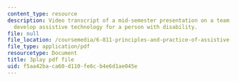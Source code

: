 ```yaml
---
content_type: resource
description: Video transcript of a mid-semester presentation on a team project to
  develop assistive technology for a person with disability.
file: null
file_location: /coursemedia/6-811-principles-and-practice-of-assistive-technology-fall-2014/f5aa42baca60d110fe6cb4e6d1ae045e_EWjWv1YBB7A.pdf
file_type: application/pdf
resourcetype: Document
title: 3play pdf file
uid: f5aa42ba-ca60-d110-fe6c-b4e6d1ae045e
---
```

